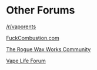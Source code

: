 # Other Forums

[/r/vaporents](https://reddit.com/r/vaporents)

[FuckCombustion.com](https://fuckcombustion.com)

[The Rogue Wax Works Community](https://www.theroguewaxworks.com/a/p/community)

[Vape Life Forum](https://forum.vapelife.com/)
